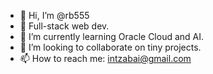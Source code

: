 - 👋 Hi, I’m @rb555
- 👀 Full-stack web dev.
- 🌱 I’m currently learning Oracle Cloud and AI.
- 💞️ I’m looking to collaborate on tiny projects.
- 📫 How to reach me: intzabai@gmail.com


